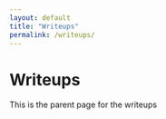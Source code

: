 ```yaml
---
layout: default
title: "Writeups"
permalink: /writeups/
---
```

# Writeups

This is the parent page for the writeups
